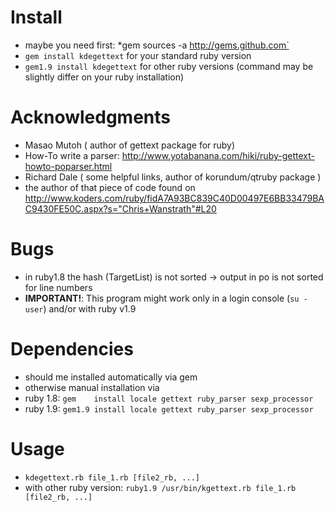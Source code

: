 # Install
 * maybe you need first: *gem sources -a http://gems.github.com`
 * `gem install kdegettext` for your standard ruby version
 * `gem1.9 install kdegettext` for other ruby versions (command may be slightly differ on your ruby installation)

# Acknowledgments
 * Masao Mutoh ( author of gettext package for ruby)
  * How-To write a parser: http://www.yotabanana.com/hiki/ruby-gettext-howto-poparser.html
 * Richard Dale ( some helpful links, author of korundum/qtruby package )
 * the author of that piece of code found on http://www.koders.com/ruby/fidA7A93BC839C40D00497E6BB33479BAC9430FE50C.aspx?s="Chris+Wanstrath"#L20

# Bugs
 * in ruby1.8 the hash (TargetList) is not sorted -> output in po is not sorted for line numbers
 * **IMPORTANT!**: This program might work only in a login console (`su - user`) and/or with ruby v1.9

# Dependencies
 * should me installed automatically via gem
 * otherwise manual installation via
  * ruby 1.8: `gem    install locale gettext ruby_parser sexp_processor`
  * ruby 1.9: `gem1.9 install locale gettext ruby_parser sexp_processor`

# Usage
 * `kdegettext.rb file_1.rb [file2_rb, ...]`
 * with other ruby version: `ruby1.9 /usr/bin/kgettext.rb file_1.rb [file2_rb, ...]`